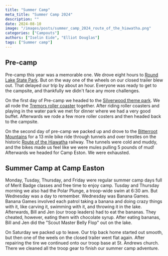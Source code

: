 ```yaml
---
title: "Summer Camp"
meta_title: "Summer Camp 2024"
description: ""
date: 2024-08-10
image: "/images/posts/summer_camp_2024_route_of_the_hiawatha.png"
categories: ["Campouts"]
authors: ["Iselin Eide", "Elliot Douglas"]
tags: ["Summer camp"]
---
```


## Pre-camp

Pre-camp this year was a memorable one. We drove eight hours to [Round Lake State Park](https://parksandrecreation.idaho.gov/parks/round-lake/). But on the way one of the wheels on our closed trailer blew out. That delayed our trip by about an hour. Everyone was ready to get to the campsite, and thankfully we didn't face any more challenges.

On the first day of Pre-camp we headed to the [Silverwood theme park](https://www.silverwoodthemepark.com/). We all rode the [Tremors roller coaster](https://www.silverwoodthemepark.com/rides/tremors.php) together. After riding roller coasters and playing in the water park we met for dinner where we had a very good buffet. Afterwards we rode a few more roller costers and then headed back to the campsite.

On the second day of pre-camp we packed up and drove to the [Bitterroot Mountains](https://en.wikipedia.org/wiki/Bitterroot_Mountains) for a 13 mile bike ride through tunnels and over trestles on the historic [Route of the Hiawatha](https://www.ridethehiawatha.com/) railway. The tunnels were cold and muddy, and the bikes made us feel like we were mules pulling 5 pounds of mud! Afterwards we headed for Camp Eston. We were exhausted.

## Summer Camp at Camp Easton

Monday, Tusday, Thursday, and Friday were regular summer camp days full of Merit Badge classes and free time to enjoy camp. Tusday and Thursday morning we also had the Polar Plunge, a troop-wide swim at 6:30 am. But Wednesday was a day to remember. Wednesday was Banana Games. Banana Games involved each patrol taking a banana and doing crazy things with it, like carving it, swimming with it, and throwing it in the lake. Afterwards, Bill and Jen (our troop leaders) had to eat the bananas. They cheated, however, eating them with chocolate syrup. After eating bananas, Bill and Jen did the "Scout Master Belly Flop" out on the lake.

On Saturday we packed up to leave. Our trip back home started out smooth, but then one of the weels on the closed trailer went flat again. After repairing the tire we continued onto our troop base at St. Andrews church. There we cleaned all the troop gear to finish our summer camp adventure.